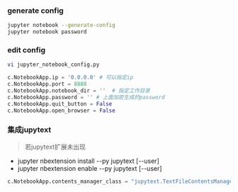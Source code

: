 ﻿### generate config

``` Bash
jupyter notebook --generate-config
jupyter notebook password
```

### edit config

``` Bash
vi jupyter_notebook_config.py
```

``` Python
c.NotebookApp.ip = '0.0.0.0' # 可以指定ip
c.NotebookApp.port = 8888
c.NotebookApp.notebook_dir = ''  # 指定工作目录
c.NotebookApp.password = '' # 上面加密生成的password
c.NotebookApp.quit_button = False
c.NotebookApp.open_browser = False
```

### 集成jupytext

> 若jupytext扩展未出现
- jupyter nbextension install --py jupytext [--user]
- jupyter nbextension enable --py jupytext [--user]

``` Python
c.NotebookApp.contents_manager_class = "jupytext.TextFileContentsManager"
```
